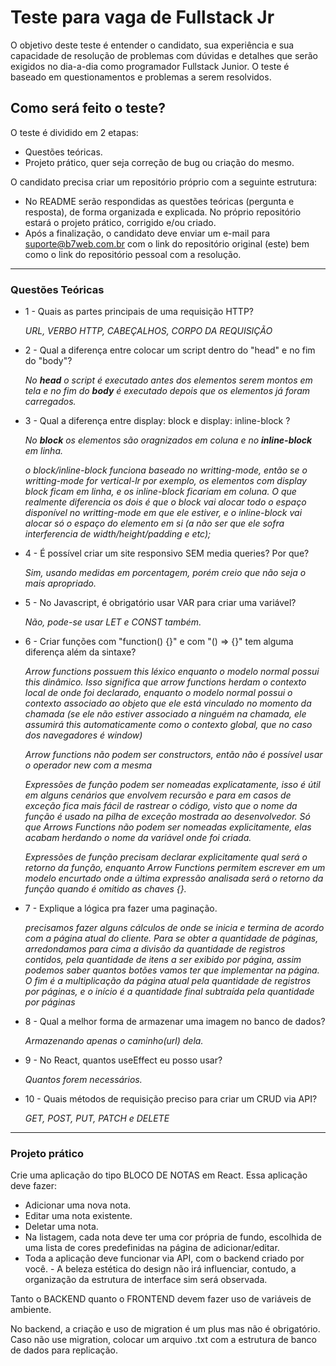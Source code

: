 # Teste para vaga de Fullstack Jr

O objetivo deste teste é entender o candidato, sua experiência e sua capacidade de resolução de problemas com dúvidas e detalhes que serão exigidos no dia-a-dia como programador Fullstack Junior. O teste é baseado em questionamentos e problemas a serem resolvidos.

## Como será feito o teste?

O teste é dividido em 2 etapas:

- Questões teóricas.
- Projeto prático, quer seja correção de bug ou criação do mesmo.
  
O candidato precisa criar um repositório próprio com a seguinte estrutura:

- No README serão respondidas as questões teóricas (pergunta e resposta), de forma organizada e explicada.
No próprio repositório estará o projeto prático, corrigido e/ou criado.
- Após a finalização, o candidato deve enviar um e-mail para suporte@b7web.com.br com o link do repositório original (este) bem como o link do repositório pessoal com a resolução.

--------------------------------------------------------------------------

### Questões Teóricas

- 1 - Quais as partes principais de uma requisição HTTP?
  
    _URL, VERBO HTTP, CABEÇALHOS, CORPO DA REQUISIÇÃO_

- 2 - Qual a diferença entre colocar um script dentro do "head" e no fim do "body"?

    _No **head** o script é executado antes dos elementos serem montos em tela e no fim do **body** é executado depois que os elementos já foram carregados._

- 3 - Qual a diferença entre display: block e display: inline-block ?

    _No **block** os elementos são oragnizados em coluna e no **inline-block** em linha._

    _o block/inline-block funciona baseado no writting-mode, então se o writting-mode for vertical-lr por exemplo, os elementos com display block ficam em linha, e os inline-block ficariam em coluna. O que realmente diferencia os dois é que o block vai alocar todo o espaço disponível no writting-mode em que ele estiver, e o inline-block vai alocar só o espaço do elemento em si (a não ser que ele sofra interferencia de width/height/padding e etc);_

- 4 - É possível criar um site responsivo SEM media queries? Por que?

    _Sim, usando medidas em porcentagem, porém creio que não seja o mais apropriado._

- 5 - No Javascript, é obrigatório usar VAR para criar uma variável?

    _Não, pode-se usar LET e CONST também._

- 6 - Criar funções com "function() {}" e com "() => {}" tem alguma diferença além da sintaxe?

    _Arrow functions possuem this léxico enquanto o modelo normal possui this dinâmico. Isso significa que arrow functions herdam o contexto local de onde foi declarado, enquanto o modelo normal possui o contexto associado ao objeto que ele está vinculado no momento da chamada (se ele não estiver associado a ninguém na chamada, ele assumirá this automaticamente como o contexto global, que no caso dos navegadores é window)_

    _Arrow functions não podem ser constructors, então não é possível usar o operador new com a mesma_

    _Expressões de função podem ser nomeadas explicatamente, isso é útil em alguns cenários que envolvem recursão e para em casos de exceção fica mais fácil de rastrear o código, visto que o nome da função é usado na pilha de exceção mostrada ao desenvolvedor. Só que Arrows Functions não podem ser nomeadas explicitamente, elas acabam herdando o nome da variável onde foi criada._

    _Expressões de função precisam declarar explicitamente qual será o retorno da função, enquanto Arrow Functions permitem escrever em um modelo encurtado onde a última expressão analisada será o retorno da função quando é omitido as chaves {}._

- 7 - Explique a lógica pra fazer uma paginação.

    _precisamos fazer alguns cálculos de onde se inicia e termina de acordo com a página atual do cliente. Para se obter a quantidade de páginas, arredondamos para cima a divisão da quantidade de registros contidos, pela quantidade de itens a ser exibido por página, assim podemos saber quantos botões vamos ter que implementar na página. O fim é a multiplicação da página atual pela quantidade de registros por páginas, e o início é a quantidade final subtraída pela quantidade por páginas_

- 8 - Qual a melhor forma de armazenar uma imagem no banco de dados?

    _Armazenando apenas o caminho(url) dela._

- 9 - No React, quantos useEffect eu posso usar?

    _Quantos forem necessários._

- 10 - Quais métodos de requisição preciso para criar um CRUD via API?

    _GET, POST, PUT, PATCH e DELETE_

--------------------------------------------------------------------------

### Projeto prático

Crie uma aplicação do tipo BLOCO DE NOTAS em React. Essa aplicação deve fazer:

- Adicionar uma nova nota.
- Editar uma nota existente.
- Deletar uma nota.
- Na listagem, cada nota deve ter uma cor própria de fundo, escolhida de uma lista de cores predefinidas na página de adicionar/editar.
- Toda a aplicação deve funcionar via API, com o backend criado por você. - A beleza estética do design não irá influenciar, contudo, a organização da estrutura de interface sim será observada.

Tanto o BACKEND quanto o FRONTEND devem fazer uso de variáveis de ambiente.

No backend, a criação e uso de migration é um plus mas não é obrigatório. Caso não use migration, colocar um arquivo .txt com a estrutura de banco de dados para replicação.
